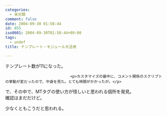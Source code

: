 ```yaml
---
categories:
  - 未分類
comment: false
date: 2004-09-30 01:58:44
id: 855
iso8601: 2004-09-30T01:58:44+09:00
tags:
  - undef
title: テンプレート・モジュール大活用

---
```


<div class="entry-body">
                                 <p>テンプレート数が11になった。</p>
                              
                                 <p>カスタマイズの最中に、コメント関係のスクリプトの挙動が変だったので、中身を見た。とても時間がかかったが。</p>

<p>で、その中で、MTタグの使い方が怪しいと思われる個所を発見。<br />
確認はまだだけど。<br />
<script type="text/javascript" src="<MTCGIPath><MTCommentScript>?__mode=cmtr_name_js"></script></p>

<p>少なくともこうだと思われる。<br />
<script type="text/javascript" src="<<strong>$MTCGIPath$</strong>><<strong>$MTCommentScript$</strong>>?__mode=cmtr_name_js"></script></p>
                              </div>    	